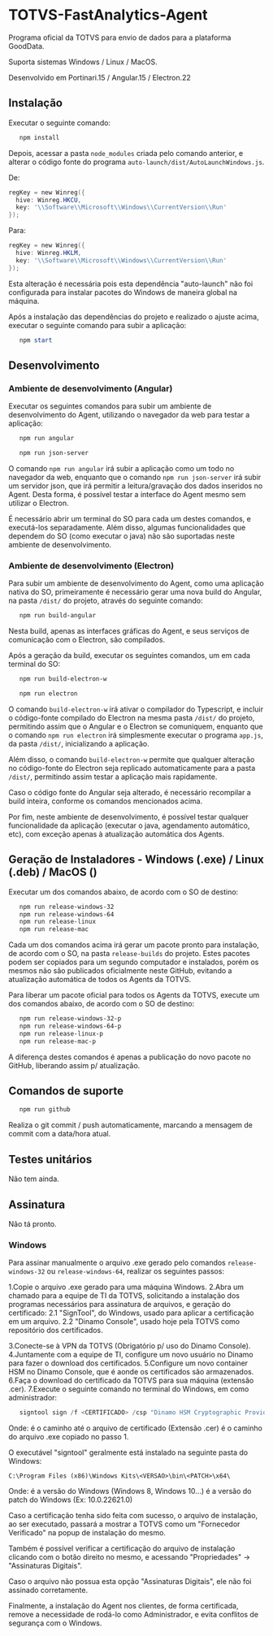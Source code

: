 # TOTVS-FastAnalytics-Agent
Programa oficial da TOTVS para envio de dados para a plataforma GoodData.

Suporta sistemas Windows / Linux / MacOS.

Desenvolvido em Portinari.15 / Angular.15 / Electron.22

## Instalação
Executar o seguinte comando:

```powershell
   npm install
```

Depois, acessar a pasta ```node_modules``` criada pelo comando anterior, e alterar o código fonte do programa ```auto-launch/dist/AutoLaunchWindows.js```.

De:

```powershell
regKey = new Winreg({
  hive: Winreg.HKCU,
  key: '\\Software\\Microsoft\\Windows\\CurrentVersion\\Run'
});
```

Para:

```powershell
regKey = new Winreg({
  hive: Winreg.HKLM,
  key: '\\Software\\Microsoft\\Windows\\CurrentVersion\\Run'
});
```

Esta alteração é necessária pois esta dependência "auto-launch" não foi configurada para instalar pacotes do Windows de maneira global na máquina.

Após a instalação das dependências do projeto e realizado o ajuste acima, executar o seguinte comando para subir a aplicação:

```powershell
   npm start
```

## Desenvolvimento
### Ambiente de desenvolvimento (Angular)
Executar os seguintes comandos para subir um ambiente de desenvolvimento do Agent, utilizando o navegador da web para testar a aplicação:

```powershell
   npm run angular
```

```powershell
   npm run json-server
```

O comando ```npm run angular``` irá subir a aplicação como um todo no navegador da web, enquanto que o comando ```npm run json-server``` irá subir um servidor json, que irá permitir a leitura/gravação dos dados inseridos no Agent. Desta forma, é possível testar a interface do Agent mesmo sem utilizar o Electron.

É necessário abrir um terminal do SO para cada um destes comandos, e executá-los separadamente. Além disso, algumas funcionalidades que dependem do SO (como executar o java) não são suportadas neste ambiente de desenvolvimento.

### Ambiente de desenvolvimento (Electron)
Para subir um ambiente de desenvolvimento do Agent, como uma aplicação nativa do SO, primeiramente é necessário gerar uma nova build do Angular, na pasta ```/dist/``` do projeto, através do seguinte comando:

```powershell
   npm run build-angular
```

Nesta build, apenas as interfaces gráficas do Agent, e seus serviços de comunicação com o Electron, são compilados.

Após a geração da build, executar os seguintes comandos, um em cada terminal do SO:

```powershell
   npm run build-electron-w
```

```powershell
   npm run electron
```

O comando ```build-electron-w``` irá ativar o compilador do Typescript, e incluir o código-fonte compilado do Electron na mesma pasta ```/dist/``` do projeto, permitindo assim que o Angular e o Electron se comuniquem, enquanto que o comando ```npm run electron``` irá simplesmente executar o programa ```app.js```, da pasta ```/dist/```, inicializando a aplicação.

Além disso, o comando ```build-electron-w``` permite que qualquer alteração no código-fonte do Electron seja replicado automaticamente para a pasta ```/dist/```, permitindo assim testar a aplicação mais rapidamente.

Caso o código fonte do Angular seja alterado, é necessário recompilar a build inteira, conforme os comandos mencionados acima.

Por fim, neste ambiente de desenvolvimento, é possível testar qualquer funcionalidade da aplicação (executar o java, agendamento automático, etc), com exceção apenas à atualização automática dos Agents.

## Geração de Instaladores - Windows (.exe) / Linux (.deb) / MacOS ()
Executar um dos comandos abaixo, de acordo com o SO de destino:
```powershell
   npm run release-windows-32
   npm run release-windows-64
   npm run release-linux
   npm run release-mac
```
Cada um dos comandos acima irá gerar um pacote pronto para instalação, de acordo com o SO, na pasta ```release-builds``` do projeto. Estes pacotes podem ser copiados para um segundo computador e instalados, porém os mesmos não são publicados oficialmente neste GitHub, evitando a atualização automática de todos os Agents da TOTVS.

Para liberar um pacote oficial para todos os Agents da TOTVS, execute um dos comandos abaixo, de acordo com o SO de destino:

```powershell
   npm run release-windows-32-p
   npm run release-windows-64-p
   npm run release-linux-p
   npm run release-mac-p
```

A diferença destes comandos é apenas a publicação do novo pacote no GitHub, liberando assim p/ atualização.

## Comandos de suporte

```powershell
   npm run github
```
Realiza o git commit / push automaticamente, marcando a mensagem de commit com a data/hora atual.

## Testes unitários
Não tem ainda.

## Assinatura
Não tá pronto.

### Windows

Para assinar manualmente o arquivo .exe gerado pelo comandos ```release-windows-32``` ou ```release-windows-64```, realizar os seguintes passos:

1.Copie o arquivo .exe gerado para uma máquina Windows.
2.Abra um chamado para a equipe de TI da TOTVS, solicitando a instalação dos programas necessários para assinatura de arquivos, e geração do certificado:
2.1 "SignTool", do Windows, usado para aplicar a certificação em um arquivo.
2.2 "Dinamo Console", usado hoje pela TOTVS como repositório dos certificados.

3.Conecte-se à VPN da TOTVS (Obrigatório p/ uso do Dinamo Console).
4.Juntamente com a equipe de TI, configure um novo usuário no Dinamo para fazer o download dos certificados.
5.Configure um novo container HSM no Dinamo Console, que é aonde os certificados são armazenados.
6.Faça o download do certificado da TOTVS para sua máquina (extensão .cer).
7.Execute o seguinte comando no terminal do Windows, em como administrador:

```powershell
   signtool sign /f <CERTIFICADO> /csp "Dinamo HSM Cryptographic Provider" /k CodeSigning /fd sha256 /debug <ARQUIVO>
```
Onde:
<CERTIFICADO> é o caminho até o arquivo de certificado (Extensão .cer)
<ARQUIVO> é o caminho do arquivo .exe copiado no passo 1.

O executável "signtool" geralmente está instalado na seguinte pasta do Windows:

```C:\Program Files (x86)\Windows Kits\<VERSAO>\bin\<PATCH>\x64\```

Onde:
<VERSAO> é a versão do Windows (Windows 8, Windows 10...)
<PATCH> é a versão do patch do Windows (Ex: 10.0.22621.0)

Caso a certificação tenha sido feita com sucesso, o arquivo de instalação, ao ser executado, passará a mostrar a TOTVS como um "Fornecedor Verificado" na popup de instalação do mesmo.

Também é possível verificar a certificação do arquivo de instalação clicando com o botão direito no mesmo, e acessando "Propriedades" -> "Assinaturas Digitais".

Caso o arquivo não possua esta opção "Assinaturas Digitais", ele não foi assinado corretamente.

Finalmente, a instalação do Agent nos clientes, de forma certificada, remove a necessidade de rodá-lo como Administrador, e evita conflitos de segurança com o Windows.
